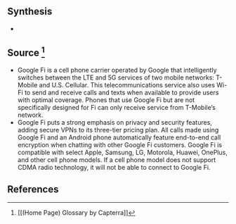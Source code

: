 ## Synthesis
- 
## Source [^1]
- Google Fi is a cell phone carrier operated by Google that intelligently switches between the LTE and 5G services of two mobile networks: T-Mobile and U.S. Cellular. This telecommunications service also uses Wi-Fi to send and receive calls and texts when available to provide users with optimal coverage. Phones that use Google Fi but are not specifically designed for Fi can only receive service from T-Mobile’s network.
- Google Fi puts a strong emphasis on privacy and security features, adding secure VPNs to its three-tier pricing plan. All calls made using Google Fi and an Android phone automatically feature end-to-end call encryption when chatting with other Google Fi customers. Google Fi is compatible with select Apple, Samsung, LG, Motorola, Huawei, OnePlus, and other cell phone models. If a cell phone model does not support CDMA radio technology, it will not be able to connect to Google Fi.
## References

[^1]: [[(Home Page) Glossary by Capterra]]